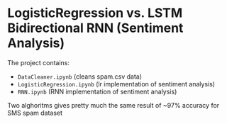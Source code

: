 # LogisticRegression vs. LSTM Bidirectional RNN (Sentiment Analysis)

The project contains:

- `DataCleaner.ipynb` (cleans spam.csv data)
- `LogisticRegression.ipynb` (lr implementation of sentiment analysis)
- `RNN.ipynb` (RNN implementation of sentiment analysis)

Two alghoritms gives pretty much the same result of ~97% accuracy for SMS spam dataset

